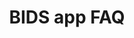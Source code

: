 ---
layout: post
title: BIDS app FAQ
permalink: /dev_faq
redirect_to:
  - https://bids-website.readthedocs.io/en/latest/faq/bids-apps.html
---